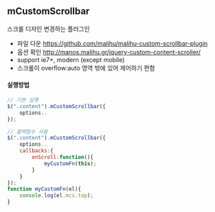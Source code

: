 ## mCustomScrollbar

스크롤 디자인 변경하는 플러그인

* 파일 다운 https://github.com/malihu/malihu-custom-scrollbar-plugin
* 옵션 확인 http://manos.malihu.gr/jquery-custom-content-scroller/
* support ie7+, modern (except mobile)
* 스크롤이 overflow:auto 영역 밖에 있어 제어하기 편함

#### 실행방법
```javascript
// 기본 실행
$(".content").mCustomScrollbar({
    options..
});

// 콜백함수 사용
$(".content").mCustomScrollbar({
    options..
    callbacks:{
        onScroll:function(){
            myCustomFn(this);
        }
    }
});
function myCustomFn(el){
    console.log(el.mcs.top);
}
```
